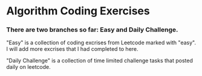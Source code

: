 # Algorithm Coding Exercises

### There are two branches so far: Easy and Daily Challenge.

"Easy" is a collection of coding excrises from Leetcode marked with "easy". I will add more excrises that I had completed to here.

"Daily Challenge" is a collection of time limited challenge tasks that posted daily on leetcode.



